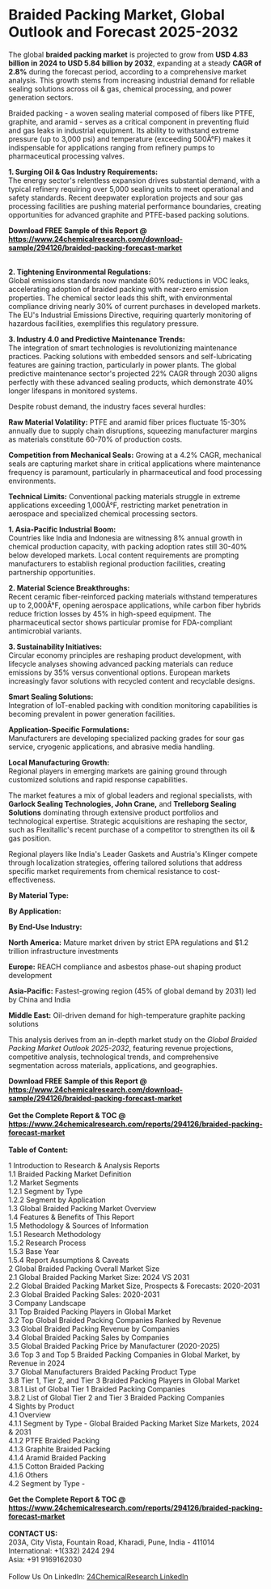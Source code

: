 <h1>Braided Packing Market, Global Outlook and Forecast 2025-2032</h1><p>The global <strong>braided packing market</strong> is projected to grow from <strong>USD 4.83 billion in 2024 to USD 5.84 billion by 2032</strong>, expanding at a steady <strong>CAGR of 2.8%</strong> during the forecast period, according to a comprehensive market analysis. This growth stems from increasing industrial demand for reliable sealing solutions across oil &amp; gas, chemical processing, and power generation sectors.</p><p>Braided packing - a woven sealing material composed of fibers like PTFE, graphite, and aramid - serves as a critical component in preventing fluid and gas leaks in industrial equipment. Its ability to withstand extreme pressure (up to 3,000 psi) and temperature (exceeding 500Â°F) makes it indispensable for applications ranging from refinery pumps to pharmaceutical processing valves.</p><p><strong>1. Surging Oil &amp; Gas Industry Requirements:</strong><br>
The energy sector's relentless expansion drives substantial demand, with a typical refinery requiring over 5,000 sealing units to meet operational and safety standards. Recent deepwater exploration projects and sour gas processing facilities are pushing material performance boundaries, creating opportunities for advanced graphite and PTFE-based packing solutions.</p><div><b>Download FREE Sample of this Report @ 
            <a href="https://www.24chemicalresearch.com/download-sample/294126/braided-packing-forecast-market">
            https://www.24chemicalresearch.com/download-sample/294126/braided-packing-forecast-market</a></b></div><br><p><strong>2. Tightening Environmental Regulations:</strong><br>
Global emissions standards now mandate 60% reductions in VOC leaks, accelerating adoption of braided packing with near-zero emission properties. The chemical sector leads this shift, with environmental compliance driving nearly 30% of current purchases in developed markets. The EU's Industrial Emissions Directive, requiring quarterly monitoring of hazardous facilities, exemplifies this regulatory pressure.</p><p><strong>3. Industry 4.0 and Predictive Maintenance Trends:</strong><br>
The integration of smart technologies is revolutionizing maintenance practices. Packing solutions with embedded sensors and self-lubricating features are gaining traction, particularly in power plants. The global predictive maintenance sector's projected 22% CAGR through 2030 aligns perfectly with these advanced sealing products, which demonstrate 40% longer lifespans in monitored systems.</p><p>Despite robust demand, the industry faces several hurdles:</p><p><strong>Raw Material Volatility:</strong> PTFE and aramid fiber prices fluctuate 15-30% annually due to supply chain disruptions, squeezing manufacturer margins as materials constitute 60-70% of production costs.</p><p><strong>Competition from Mechanical Seals:</strong> Growing at a 4.2% CAGR, mechanical seals are capturing market share in critical applications where maintenance frequency is paramount, particularly in pharmaceutical and food processing environments.</p><p><strong>Technical Limits:</strong> Conventional packing materials struggle in extreme applications exceeding 1,000Â°F, restricting market penetration in aerospace and specialized chemical processing sectors.</p><p><strong>1. Asia-Pacific Industrial Boom:</strong><br>
Countries like India and Indonesia are witnessing 8% annual growth in chemical production capacity, with packing adoption rates still 30-40% below developed markets. Local content requirements are prompting manufacturers to establish regional production facilities, creating partnership opportunities.</p><p><strong>2. Material Science Breakthroughs:</strong><br>
Recent ceramic fiber-reinforced packing materials withstand temperatures up to 2,000Â°F, opening aerospace applications, while carbon fiber hybrids reduce friction losses by 45% in high-speed equipment. The pharmaceutical sector shows particular promise for FDA-compliant antimicrobial variants.</p><p><strong>3. Sustainability Initiatives:</strong><br>
Circular economy principles are reshaping product development, with lifecycle analyses showing advanced packing materials can reduce emissions by 35% versus conventional options. European markets increasingly favor solutions with recycled content and recyclable designs.</p><p><strong>Smart Sealing Solutions:</strong><br>
    Integration of IoT-enabled packing with condition monitoring capabilities is becoming prevalent in power generation facilities.</p><p><strong>Application-Specific Formulations:</strong><br>
    Manufacturers are developing specialized packing grades for sour gas service, cryogenic applications, and abrasive media handling.</p><p><strong>Local Manufacturing Growth:</strong><br>
    Regional players in emerging markets are gaining ground through customized solutions and rapid response capabilities.</p><p>The market features a mix of global leaders and regional specialists, with <strong>Garlock Sealing Technologies, John Crane,</strong> and <strong>Trelleborg Sealing Solutions</strong> dominating through extensive product portfolios and technological expertise. Strategic acquisitions are reshaping the sector, such as Flexitallic's recent purchase of a competitor to strengthen its oil &amp; gas position.</p><p>Regional players like India's Leader Gaskets and Austria's Klinger compete through localization strategies, offering tailored solutions that address specific market requirements from chemical resistance to cost-effectiveness.</p><p><strong>By Material Type:</strong></p><p><strong>By Application:</strong></p><p><strong>By End-Use Industry:</strong></p><p><strong>North America:</strong> Mature market driven by strict EPA regulations and $1.2 trillion infrastructure investments</p><p><strong>Europe:</strong> REACH compliance and asbestos phase-out shaping product development</p><p><strong>Asia-Pacific:</strong> Fastest-growing region (45% of global demand by 2031) led by China and India</p><p><strong>Middle East:</strong> Oil-driven demand for high-temperature graphite packing solutions</p><p>This analysis derives from an in-depth market study on the <em>Global Braided Packing Market Outlook 2025-2032</em>, featuring revenue projections, competitive analysis, technological trends, and comprehensive segmentation across materials, applications, and geographies.</p><div><b>Download FREE Sample of this Report @ 
            <a href="https://www.24chemicalresearch.com/download-sample/294126/braided-packing-forecast-market">
            https://www.24chemicalresearch.com/download-sample/294126/braided-packing-forecast-market</a></b></div><br><div><b>Get the Complete Report & TOC @ 
            <a href="https://www.24chemicalresearch.com/reports/294126/braided-packing-forecast-market">
            https://www.24chemicalresearch.com/reports/294126/braided-packing-forecast-market</a></b></div><br>
            <b>Table of Content:</b><p>1 Introduction to Research & Analysis Reports<br />
 1.1 Braided Packing Market Definition<br />
 1.2 Market Segments<br />
 1.2.1 Segment by Type<br />
 1.2.2 Segment by Application<br />
 1.3 Global Braided Packing Market Overview<br />
 1.4 Features & Benefits of This Report<br />
 1.5 Methodology & Sources of Information<br />
 1.5.1 Research Methodology<br />
 1.5.2 Research Process<br />
 1.5.3 Base Year<br />
 1.5.4 Report Assumptions & Caveats<br />
2 Global Braided Packing Overall Market Size<br />
 2.1 Global Braided Packing Market Size: 2024 VS 2031<br />
 2.2 Global Braided Packing Market Size, Prospects & Forecasts: 2020-2031<br />
 2.3 Global Braided Packing Sales: 2020-2031<br />
3 Company Landscape<br />
 3.1 Top Braided Packing Players in Global Market<br />
 3.2 Top Global Braided Packing Companies Ranked by Revenue<br />
 3.3 Global Braided Packing Revenue by Companies<br />
 3.4 Global Braided Packing Sales by Companies<br />
 3.5 Global Braided Packing Price by Manufacturer (2020-2025)<br />
 3.6 Top 3 and Top 5 Braided Packing Companies in Global Market, by Revenue in 2024<br />
 3.7 Global Manufacturers Braided Packing Product Type<br />
 3.8 Tier 1, Tier 2, and Tier 3 Braided Packing Players in Global Market<br />
 3.8.1 List of Global Tier 1 Braided Packing Companies<br />
 3.8.2 List of Global Tier 2 and Tier 3 Braided Packing Companies<br />
4 Sights by Product<br />
 4.1 Overview<br />
 4.1.1 Segment by Type - Global Braided Packing Market Size Markets, 2024 & 2031<br />
 4.1.2 PTFE Braided Packing<br />
 4.1.3 Graphite Braided Packing<br />
 4.1.4 Aramid Braided Packing<br />
 4.1.5 Cotton Braided Packing<br />
 4.1.6 Others<br />
 4.2 Segment by Type -</p><div><b>Get the Complete Report & TOC @ 
            <a href="https://www.24chemicalresearch.com/reports/294126/braided-packing-forecast-market">
            https://www.24chemicalresearch.com/reports/294126/braided-packing-forecast-market</a></b></div><br><b>CONTACT US:</b><br>
            203A, City Vista, Fountain Road, Kharadi, Pune, India - 411014<br>
            International: +1(332) 2424 294<br>
            Asia: +91 9169162030 <br><br>
            Follow Us On LinkedIn: <a href="https://www.linkedin.com/company/24chemicalresearch/">24ChemicalResearch LinkedIn</a>